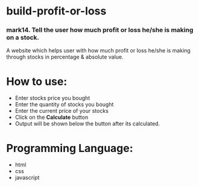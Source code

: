 # build-profit-or-loss
### mark14. Tell the user how much profit or loss he/she is making on a stock.
A website which helps user with how much profit or loss he/she is making  through stocks in percentage &amp; absolute value.
<br/>

# How to use:
 - Enter stocks price you bought
 - Enter the quantity of stocks you bought
 - Enter the current price of your stocks
 - Click on the **Calculate** button
 - Output will be shown below the button after its calculated.

# Programming Language:
 - html
 - css 
 - javascript 

